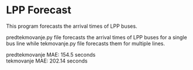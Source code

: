 # LPP Forecast

This program forecasts the arrival times of LPP buses.

predtekmovanje.py file forecasts the arrival times of LPP buses for a single bus line while tekmovanje.py file forecasts them for multiple lines.

predtekmovanje MAE: 154.5 seconds  
tekmovanje MAE: 202.14 seconds
